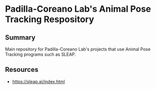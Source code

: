 # Padilla-Coreano Lab's Animal Pose Tracking Respository

## Summary

Main repository for Padilla-Coreano Lab's projects that use Animal Pose Tracking programs such as SLEAP.

## Resources
- https://sleap.ai/index.html